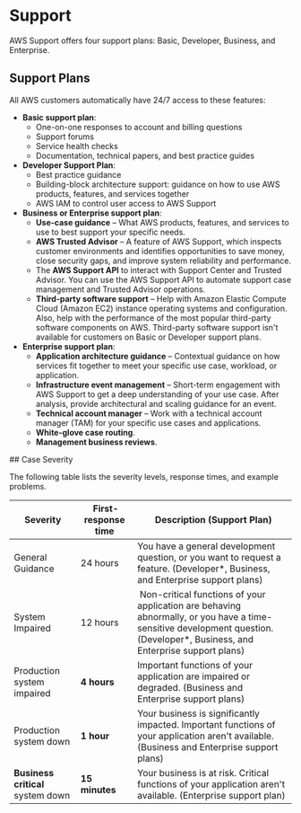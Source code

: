# Support

AWS Support offers four support plans: Basic, Developer, Business, and Enterprise.

## Support Plans

All AWS customers automatically have 24/7 access to these features:
* **Basic support plan**:
  * One-on-one responses to account and billing questions
  * Support forums
  * Service health checks
  * Documentation, technical papers, and best practice guides
* **Developer Support Plan**: 
  * Best practice guidance
  * Building-block architecture support: guidance on how to use AWS products, features, and services together
  * AWS IAM to control user access to AWS Support
* **Business or Enterprise support plan**:
  * **Use-case guidance** – What AWS products, features, and services to use to best support your specific needs.
  * **AWS Trusted Advisor** – A feature of AWS Support, which inspects customer environments and identifies opportunities to save money, close security gaps, and improve system reliability and performance.
  * The **AWS Support API** to interact with Support Center and Trusted Advisor. You can use the AWS Support API to automate support case management and Trusted Advisor operations.
  * **Third-party software support** – Help with Amazon Elastic Compute Cloud (Amazon EC2) instance operating systems and configuration. Also, help with the performance of the most popular third-party software components on AWS. Third-party software support isn't available for customers on Basic or Developer support plans.
* **Enterprise support plan**:
  * **Application architecture guidance** – Contextual guidance on how services fit together to meet your specific use case, workload, or application.
  * **Infrastructure event management** – Short-term engagement with AWS Support to get a deep understanding of your use case. After analysis, provide architectural and scaling guidance for an event.
  * **Technical account manager** – Work with a technical account manager (TAM) for your specific use cases and applications.
  * **White-glove case routing**.
  * **Management business reviews**.

## Case Severity

The following table lists the severity levels, response times, and example problems.

Severity | First-response time | Description (Support Plan)
-------- | ------------------- | --------------------------
General Guidance | 24 hours | You have a general development question, or you want to request a feature. (Developer*, Business, and Enterprise support plans)
System Impaired | 12 hours | Non-critical functions of your application are behaving abnormally, or you have a time-sensitive development question. (Developer*, Business, and Enterprise support plans)
Production system impaired | **4 hours** | Important functions of your application are impaired or degraded. (Business and Enterprise support plans)
Production system down | **1 hour** | Your business is significantly impacted. Important functions of your application aren't available. (Business and Enterprise support plans)
**Business critical** system down | **15 minutes** | Your business is at risk. Critical functions of your application aren't available. (Enterprise support plan)
